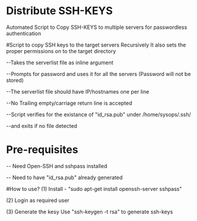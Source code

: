 # Distribute SSH-KEYS 

Automated Script to Copy SSH-KEYS to multiple servers for passwordless authentication

#Script  to copy SSH keys to the target servers Recursively
It also sets the proper permissions on to the target directory

--Takes the serverlist file as inline argument

--Prompts for password and uses it for all the servers (Password will not be stored)

--The serverlist file should have IP/hostnames one per line

--No Trailing empty/carriage return line is accepted

--Script verifies for the existance of "id_rsa.pub" under /home/sysops/.ssh/

--and exits if no file detected

# Pre-requisites
--       Need Open-SSH and sshpass installed

--       Need to have "id_rsa.pub" already generated

#How to use?
(1) Install - "sudo apt-get install openssh-server sshpass"

(2) Login as required user

(3) Generate the kesy
Use "ssh-keygen -t rsa" to generate ssh-keys


